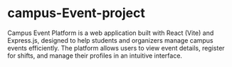 # campus-Event-project
Campus Event Platform is a web application built with React (Vite) and Express.js, designed to help students and organizers manage campus events efficiently. The platform allows users to view event details, register for shifts, and manage their profiles in an intuitive interface.
